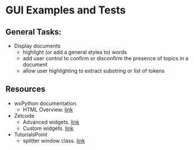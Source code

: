 # GUI Examples and Tests

## General Tasks:

* Display documents
  * highlight (or add a general styles to) words
  * add user control to confirm or disconfirm the presence of topics in a document
  * allow user highlighting to extract substring or list of tokens

## Resources

* wxPython documentation.
  * HTML Overview. [link](https://wxpython.org/Phoenix/docs/html/html_overview.html#)
* Zetcode
  * Advanced widgets. [link](http://zetcode.com/wxpython/advanced/)
  * Custom widgets. [link](http://zetcode.com/wxpython/customwidgets/)
* TutorialsPoint
  * splitter window class. [link](https://www.tutorialspoint.com/wxpython/wx_splitterwindow_class.htm)
